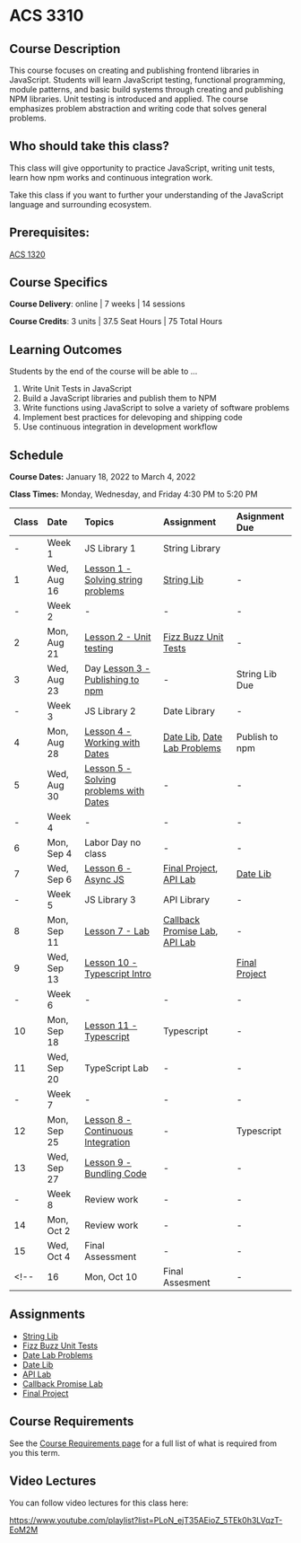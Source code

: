 # ACS 3310

<!-- | Course Section | Instructor | Slack Channel | Course Website | Instructor 1-on-1 |
| :---: | :---: | :---: | :---: | :---: |
| A | **@mitchell** | `#few-2-1-js-libs` | [make.sc/few2.1](https://make.sc/few2.1) | [Virtual Office](https://make.sc/mitchell-zoom) | -->

## Course Description

This course focuses on creating and publishing frontend libraries in JavaScript. Students will learn JavaScript testing, functional programming, module patterns, and basic build systems through creating and publishing NPM libraries. Unit testing is introduced and applied. The course emphasizes problem abstraction and writing code that solves general problems.

## Who should take this class?

This class will give opportunity to practice JavaScript, writing unit tests, learn how npm works and continuous integration work.

Take this class if you want to further your understanding of the JavaScript language and surrounding ecosystem.

## Prerequisites:  

[ACS 1320](https://github.com/Tech-at-DU/ACS-1320-JavaScript-Foundations)

## Course Specifics

**Course Delivery**: online | 7 weeks | 14 sessions

**Course Credits**: 3 units | 37.5 Seat Hours | 75 Total Hours

## Learning Outcomes

Students by the end of the course will be able to ...

1. Write Unit Tests in JavaScript
1. Build a JavaScript libraries and publish them to NPM
1. Write functions using JavaScript to solve a variety of software problems
1. Implement best practices for delevoping and shipping code
1. Use continuous integration in development workflow

## Schedule

**Course Dates:** January 18, 2022 to March 4, 2022

**Class Times:** Monday, Wednesday, and Friday 4:30 PM to 5:20 PM

| Class | Date | Topics | Assignment | Asignment Due |
|:------|:-----|:-------|:-----------|:--------------|
|  -    | Week 1 | JS Library 1 | String Library |  |
|  1    | Wed, Aug 16 | [Lesson 1 - Solving string problems] | [String Lib] | - |
|  -    | Week 2 | - | - | - |
|  2    | Mon, Aug 21 | [Lesson 2 - Unit testing] | [Fizz Buzz Unit Tests] | - |
|  3    | Wed, Aug 23 | Day [Lesson 3 - Publishing to npm] | - | String Lib Due |
|  -    | Week 3 | JS Library 2 | Date Library | - |
|  4    | Mon, Aug 28 | [Lesson 4 - Working with Dates] | [Date Lib], [Date Lab Problems] | Publish to npm |
|  5    | Wed, Aug 30 | [Lesson 5 - Solving problems with Dates] | - | - |
|  -    | Week 4 | - | - | - |
|  6    | Mon, Sep 4 | Labor Day no class | - | - |
|  7    | Wed, Sep 6 | [Lesson 6 - Async JS] | [Final Project], [API Lab] | [Date Lib] |
|  -    | Week 5 | JS Library 3 | API Library | - |
|  8    | Mon, Sep 11 | [Lesson 7 - Lab] | [Callback Promise Lab], [API Lab] | - |
|  9    | Wed, Sep 13 | [Lesson 10 - Typescript Intro] |  | [Final Project] |
|  -    | Week 6 | - | - | - |
| 10    | Mon, Sep 18 | [Lesson 11 - Typescript] | Typescript | - |
| 11    | Wed, Sep 20 | TypeScript Lab | - | - |
|  -    | Week 7 | - | - | - |
| 12    | Mon, Sep 25 | [Lesson 8 - Continuous Integration] | - | Typescript |
| 13    | Wed, Sep 27 | [Lesson 9 - Bundling Code] | - | - |
|  -    | Week 8 | Review work | - | - |
| 14    | Mon, Oct 2 | Review work | - | - |
| 15    | Wed, Oct 4 | Final Assessment | - | - |
<!-- | 16    | Mon, Oct 10 | Final Assesment | - | - | -->

## Assignments
- [String Lib]
- [Fizz Buzz Unit Tests]
- [Date Lab Problems]
- [Date Lib]
- [API Lab]
- [Callback Promise Lab]
- [Final Project]

<!--  -->
[Lesson 1 - Solving string problems]: ./lessons/lesson-01.md
[Lesson 2 - Unit testing]: ./lessons/lesson-02-unit-testing.md
[Lesson 3 - Publishing to npm]: ./lessons/lesson-03-publishing.md
[Lesson 4 - Working with Dates]: ./lessons/lesson-04-dates.md
[Lesson 5 - Solving problems with Dates]: ./lessons/lesson-05.md
[Lesson 6 - Async JS]: ./lessons/lesson-06.md
[Lesson 7 - Lab]: ./lessons/lesson-07.md
[Lesson 8 - Continuous Integration]: ./lessons/lesson-08-continuous-integration.md
[Lesson 9 - Bundling Code]: ./lessons/lesson-09-bundling.md
[Lesson 10 - Typescript Intro]: ./lessons/lesson-10-typescript.md
[Lesson 11 - Typescript]: ./lessons/lesson-11.md
[Lesson 12]: ./lessons/lesson-12.md
[Lesson 13]: ./lessons/lesson-13.md

[GradeScope]: https://www.gradescope.com/courses/219049

[String Lib]: ./assignments/assignment-01.md
[Publish to npm]: ./assignments/assignment-02.md
[Add Unit Tests]: ./assignments/assignment-03.md
[Date Lib]: assignments/assignment-07-date-lib.md
[Final Project]: ./assignments/assignment-09-api-lib.md
[Continuous Integration]: ./assignments/assignment-04.md
[Bundling code for distribution]: ./assignments/assignment-06.md
[Final Project]: assignments/assignment-09.md
[Fizz Buzz Unit Tests]: https://github.com/Tech-at-DU/fizz-buzz-test
[Date Lab Problems]: https://github.com/Tech-at-DU/JavaScript-Dates-lab
[API Lab]: https://github.com/Tech-at-DU/weather-api

[Callback Promise Lab]: https://github.com/Tech-at-DU/callbacks-and-promise

## Course Requirements 

See the [Course Requirements page](course-requirements.md) for a full list of what is required from you this term. 

## Video Lectures

You can follow video lectures for this class here: 

https://www.youtube.com/playlist?list=PLoN_ejT35AEioZ_5TEk0h3LVqzT-EoM2M

